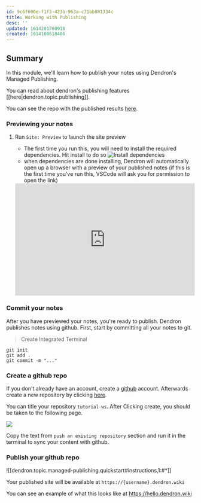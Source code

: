 ```yaml
---
id: 9c6f600e-f1f3-423b-963a-c71bb081334c
title: Working with Publishing
desc: ''
updated: 1614201760918
created: 1614108618486
---
```

## Summary

In this module, we'll learn how to publish your notes using Dendron's Managed Publishing. 

You can read about dendron's publishing features [[here|dendron.topic.publishing]].

You can see the repo with the published results [here](https://github.com/kevinslin/tutorial-ws).

### Previewing your notes

1. Run `Site: Preview` to launch the site preview

   - The first time you run this, you will need to install the required dependencies. Hit install to do so
     ![Install dependencies](https://foundation-prod-assetspublic53c57cce-8cpvgjldwysl.s3-us-west-2.amazonaws.com/assets/images/publishv2.site-preview.jpg)
   - when dependencies are done installing, Dendron will automatically open up a browser with a preview of your published notes (if this is the first time you've run this, VSCode will ask you for permission to open the link)

   <div style="position: relative; padding-bottom: 62.5%; height: 0;"><iframe src="https://www.loom.com/embed/42d2042241964dd29c03a6fc985b3ebc" frameborder="0" webkitallowfullscreen mozallowfullscreen allowfullscreen style="position: absolute; top: 0; left: 0; width: 100%; height: 100%;"></iframe></div>

### Commit your notes

After you have previewed your notes, you're ready to publish. Dendron publishes notes using github. First, start by committing all your notes to git. 

> Create Integrated Terminal

```
git init
git add .
git commit -m "..."
```

### Create a github repo

If you don't already have an account, create a [github](https://github.com/) account. Afterwards create a new repository by clicking [here](https://github.com/new).

You can title your repository `tutorial-ws`. After Clicking create, you should be taken to the following page. 

![](https://foundation-prod-assetspublic53c57cce-8cpvgjldwysl.s3-us-west-2.amazonaws.com/assets/images/dendronhq_tutorial-ws.jpg)

Copy the text from `push an existing repository` section and run it in the terminal to sync your content with github.

### Publish your github repo

![[dendron.topic.managed-publishing.quickstart#instructions,1:#*]]

Your published site will be available at `https://{username}.dendron.wiki`

You can see an example of what this looks like at <https://hello.dendron.wiki>

